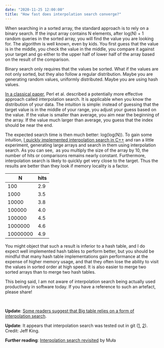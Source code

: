```yaml
---
date: "2020-11-25 12:00:00"
title: "How fast does interpolation search converge?"
---
```




When searching in a sorted array, the standard approach is to rely on a binary search. If the input array contains N elements, after log(N) + 1 random queries in the sorted array, you will find the value you are looking for. The algorithm is well known, even by kids. You first guess that the value is in the middle, you check the value in the middle, you compare it against your target and go either to the upper half of lower half of the array based on the result of the comparison.

Binary search only requires that the values be sorted. What if the values are not only sorted, but they also follow a regular distribution. Maybe you are generating random values, uniformly distributed. Maybe you are using hash values.

[In a classical paper](https://dl.acm.org/doi/abs/10.1145/359545.359557?casa_token=uVDE2jNVz9kAAAAA:7JU_k3wj3XzQAa8vUPW-g4LH7dtIfZA8B9il39At0irMcWMTP75nCDpPzMBYrxiEKu8jeo0hEhs), Perl et al. described a potentially more effective approach called interpolation search. It is applicable when you know the distribution of your data. The intuition is simple: instead of guessing that the target value is in the middle of your range, you adjust your guess based on the value. If the value is smaller than average, you aim near the beginning of the array. If the value much larger than average, you guess that the index should be near the end.

The expected search time is then much better: log(log(N)). To gain some intuition, [I quickly implemented interpolation search in C++](https://github.com/lemire/Code-used-on-Daniel-Lemire-s-blog/tree/master/2020/11/25) and ran a little experiment, generating large arrays and search in them using interpolation search. As you can see,  as you multiply the size of the array by 10, the number of hits or comparisons remains nearly constant. Furthermore, interpolation search is likely to quickly get very close to the target. Thus the results are better than they look if memory locality is a factor.

N                        |hits                     |
-------------------------|-------------------------|
100                      |2.9                      |
1000                     |3.5                      |
10000                    |3.8                      |
100000                   |4.0                      |
100000                   |4.5                      |
1000000                  |4.6                      |
10000000                 |4.9                      |


You might object that such a result is inferior to a hash table, and I do expect well implemented hash tables to perform better, but you should be mindful that many hash table implementations gain performance at the expense of higher memory usage, and that they often lose the ability to visit the values in sorted order at high speed. It is also easier to merge two sorted arrays than to merge two hash tables.

This being said, I am not aware of interpolation search being actually used productively in software today. If you have a reference to such an artefact, please share!

&nbsp;

__Update__: [Some readers suggest that Big table relies on a form of interpolation search](https://arxiv.org/abs/1712.01208).

__Update__: It appears that interpolation search was tested out in git ([1](https://github.com/git/git/commit/628522ec1439f414dcb1e71e300eb84a37ad1af9), [2](https://github.com/git/git/commit/f1068efefe6dd3beaa89484db5e2db730b094e0b)). Credit: Jeff King.

__Further reading__: [Interpolation search revisited](http://0x80.pl/articles/interpolation-search.html) by Muła

